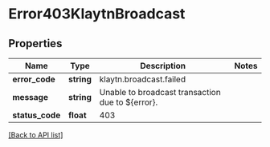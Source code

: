 # Error403KlaytnBroadcast

## Properties

Name | Type | Description | Notes
------------ | ------------- | ------------- | -------------
**error_code** | **string** | klaytn.broadcast.failed |
**message** | **string** | Unable to broadcast transaction due to ${error}. |
**status_code** | **float** | 403 |

[[Back to API list]](../../README.md#api-endpoints)

